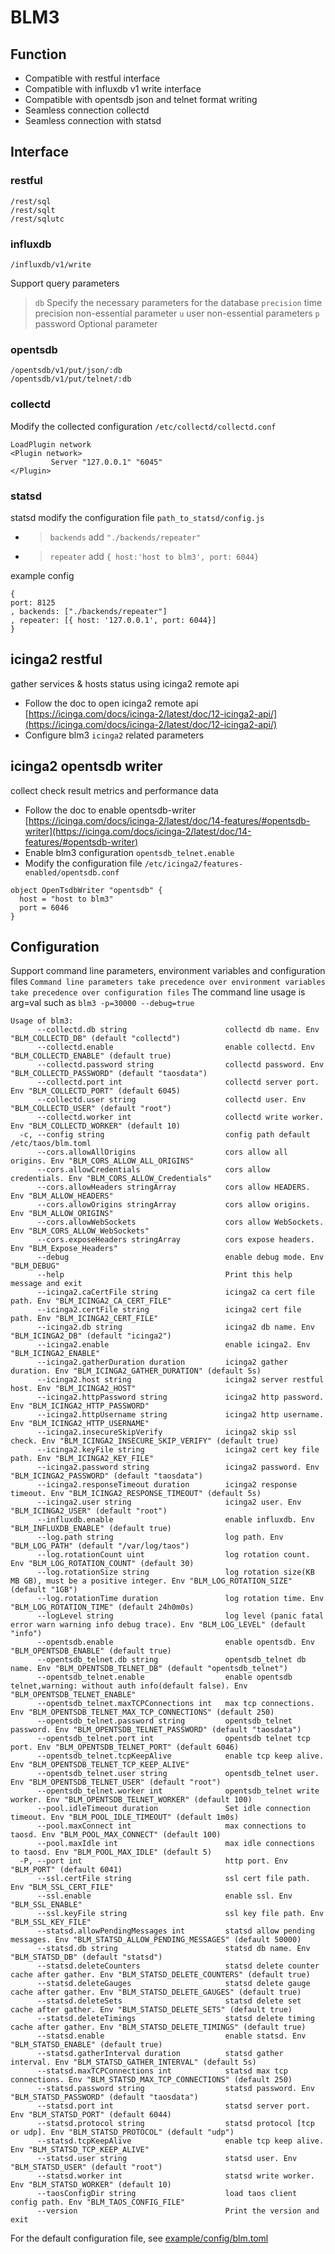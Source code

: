 # BLM3

## Function

* Compatible with restful interface
* Compatible with influxdb v1 write interface
* Compatible with opentsdb json and telnet format writing
* Seamless connection collectd
* Seamless connection with statsd

## Interface

### restful

```
/rest/sql
/rest/sqlt
/rest/sqlutc
```

### influxdb

```
/influxdb/v1/write
```

Support query parameters
> `db` Specify the necessary parameters for the database
> `precision` time precision non-essential parameter
> `u` user non-essential parameters
> `p` password Optional parameter

### opentsdb

```
/opentsdb/v1/put/json/:db
/opentsdb/v1/put/telnet/:db
```

### collectd

Modify the collected configuration `/etc/collectd/collectd.conf`

```
LoadPlugin network
<Plugin network>
         Server "127.0.0.1" "6045"
</Plugin>
```

### statsd

statsd modify the configuration file `path_to_statsd/config.js`

* > `backends` add `"./backends/repeater"`
* > `repeater` add `{ host:'host to blm3', port: 6044}`

example config

```
{
port: 8125
, backends: ["./backends/repeater"]
, repeater: [{ host: '127.0.0.1', port: 6044}]
}
```

## icinga2 restful

gather services & hosts status using icinga2 remote api

* Follow the doc to open icinga2 remote
  api [https://icinga.com/docs/icinga-2/latest/doc/12-icinga2-api/](https://icinga.com/docs/icinga-2/latest/doc/12-icinga2-api/)
* Configure blm3 `icinga2` related parameters

## icinga2 opentsdb writer

collect check result metrics and performance data

* Follow the doc to enable
  opentsdb-writer [https://icinga.com/docs/icinga-2/latest/doc/14-features/#opentsdb-writer](https://icinga.com/docs/icinga-2/latest/doc/14-features/#opentsdb-writer)
* Enable blm3 configuration `opentsdb_telnet.enable`
* Modify the configuration file `/etc/icinga2/features-enabled/opentsdb.conf`

```
object OpenTsdbWriter "opentsdb" {
  host = "host to blm3"
  port = 6046
}
```

## Configuration

Support command line parameters, environment variables and configuration files
`Command line parameters take precedence over environment variables take precedence over configuration files`
The command line usage is arg=val such as `blm3 -p=30000 --debug=true`

```shell
Usage of blm3:
      --collectd.db string                      collectd db name. Env "BLM_COLLECTD_DB" (default "collectd")
      --collectd.enable                         enable collectd. Env "BLM_COLLECTD_ENABLE" (default true)
      --collectd.password string                collectd password. Env "BLM_COLLECTD_PASSWORD" (default "taosdata")
      --collectd.port int                       collectd server port. Env "BLM_COLLECTD_PORT" (default 6045)
      --collectd.user string                    collectd user. Env "BLM_COLLECTD_USER" (default "root")
      --collectd.worker int                     collectd write worker. Env "BLM_COLLECTD_WORKER" (default 10)
  -c, --config string                           config path default /etc/taos/blm.toml
      --cors.allowAllOrigins                    cors allow all origins. Env "BLM_CORS_ALLOW_ALL_ORIGINS"
      --cors.allowCredentials                   cors allow credentials. Env "BLM_CORS_ALLOW_Credentials"
      --cors.allowHeaders stringArray           cors allow HEADERS. Env "BLM_ALLOW_HEADERS"
      --cors.allowOrigins stringArray           cors allow origins. Env "BLM_ALLOW_ORIGINS"
      --cors.allowWebSockets                    cors allow WebSockets. Env "BLM_CORS_ALLOW_WebSockets"
      --cors.exposeHeaders stringArray          cors expose headers. Env "BLM_Expose_Headers"
      --debug                                   enable debug mode. Env "BLM_DEBUG"
      --help                                    Print this help message and exit
      --icinga2.caCertFile string               icinga2 ca cert file path. Env "BLM_ICINGA2_CA_CERT_FILE"
      --icinga2.certFile string                 icinga2 cert file path. Env "BLM_ICINGA2_CERT_FILE"
      --icinga2.db string                       icinga2 db name. Env "BLM_ICINGA2_DB" (default "icinga2")
      --icinga2.enable                          enable icinga2. Env "BLM_ICINGA2_ENABLE"
      --icinga2.gatherDuration duration         icinga2 gather duration. Env "BLM_ICINGA2_GATHER_DURATION" (default 5s)
      --icinga2.host string                     icinga2 server restful host. Env "BLM_ICINGA2_HOST"
      --icinga2.httpPassword string             icinga2 http password. Env "BLM_ICINGA2_HTTP_PASSWORD"
      --icinga2.httpUsername string             icinga2 http username. Env "BLM_ICINGA2_HTTP_USERNAME"
      --icinga2.insecureSkipVerify              icinga2 skip ssl check. Env "BLM_ICINGA2_INSECURE_SKIP_VERIFY" (default true)
      --icinga2.keyFile string                  icinga2 cert key file path. Env "BLM_ICINGA2_KEY_FILE"
      --icinga2.password string                 icinga2 password. Env "BLM_ICINGA2_PASSWORD" (default "taosdata")
      --icinga2.responseTimeout duration        icinga2 response timeout. Env "BLM_ICINGA2_RESPONSE_TIMEOUT" (default 5s)
      --icinga2.user string                     icinga2 user. Env "BLM_ICINGA2_USER" (default "root")
      --influxdb.enable                         enable influxdb. Env "BLM_INFLUXDB_ENABLE" (default true)
      --log.path string                         log path. Env "BLM_LOG_PATH" (default "/var/log/taos")
      --log.rotationCount uint                  log rotation count. Env "BLM_LOG_ROTATION_COUNT" (default 30)
      --log.rotationSize string                 log rotation size(KB MB GB), must be a positive integer. Env "BLM_LOG_ROTATION_SIZE" (default "1GB")
      --log.rotationTime duration               log rotation time. Env "BLM_LOG_ROTATION_TIME" (default 24h0m0s)
      --logLevel string                         log level (panic fatal error warn warning info debug trace). Env "BLM_LOG_LEVEL" (default "info")
      --opentsdb.enable                         enable opentsdb. Env "BLM_OPENTSDB_ENABLE" (default true)
      --opentsdb_telnet.db string               opentsdb_telnet db name. Env "BLM_OPENTSDB_TELNET_DB" (default "opentsdb_telnet")
      --opentsdb_telnet.enable                  enable opentsdb telnet,warning: without auth info(default false). Env "BLM_OPENTSDB_TELNET_ENABLE"
      --opentsdb_telnet.maxTCPConnections int   max tcp connections. Env "BLM_OPENTSDB_TELNET_MAX_TCP_CONNECTIONS" (default 250)
      --opentsdb_telnet.password string         opentsdb_telnet password. Env "BLM_OPENTSDB_TELNET_PASSWORD" (default "taosdata")
      --opentsdb_telnet.port int                opentsdb telnet tcp port. Env "BLM_OPENTSDB_TELNET_PORT" (default 6046)
      --opentsdb_telnet.tcpKeepAlive            enable tcp keep alive. Env "BLM_OPENTSDB_TELNET_TCP_KEEP_ALIVE"
      --opentsdb_telnet.user string             opentsdb_telnet user. Env "BLM_OPENTSDB_TELNET_USER" (default "root")
      --opentsdb_telnet.worker int              opentsdb_telnet write worker. Env "BLM_OPENTSDB_TELNET_WORKER" (default 100)
      --pool.idleTimeout duration               Set idle connection timeout. Env "BLM_POOL_IDLE_TIMEOUT" (default 1m0s)
      --pool.maxConnect int                     max connections to taosd. Env "BLM_POOL_MAX_CONNECT" (default 100)
      --pool.maxIdle int                        max idle connections to taosd. Env "BLM_POOL_MAX_IDLE" (default 5)
  -P, --port int                                http port. Env "BLM_PORT" (default 6041)
      --ssl.certFile string                     ssl cert file path. Env "BLM_SSL_CERT_FILE"
      --ssl.enable                              enable ssl. Env "BLM_SSL_ENABLE"
      --ssl.keyFile string                      ssl key file path. Env "BLM_SSL_KEY_FILE"
      --statsd.allowPendingMessages int         statsd allow pending messages. Env "BLM_STATSD_ALLOW_PENDING_MESSAGES" (default 50000)
      --statsd.db string                        statsd db name. Env "BLM_STATSD_DB" (default "statsd")
      --statsd.deleteCounters                   statsd delete counter cache after gather. Env "BLM_STATSD_DELETE_COUNTERS" (default true)
      --statsd.deleteGauges                     statsd delete gauge cache after gather. Env "BLM_STATSD_DELETE_GAUGES" (default true)
      --statsd.deleteSets                       statsd delete set cache after gather. Env "BLM_STATSD_DELETE_SETS" (default true)
      --statsd.deleteTimings                    statsd delete timing cache after gather. Env "BLM_STATSD_DELETE_TIMINGS" (default true)
      --statsd.enable                           enable statsd. Env "BLM_STATSD_ENABLE" (default true)
      --statsd.gatherInterval duration          statsd gather interval. Env "BLM_STATSD_GATHER_INTERVAL" (default 5s)
      --statsd.maxTCPConnections int            statsd max tcp connections. Env "BLM_STATSD_MAX_TCP_CONNECTIONS" (default 250)
      --statsd.password string                  statsd password. Env "BLM_STATSD_PASSWORD" (default "taosdata")
      --statsd.port int                         statsd server port. Env "BLM_STATSD_PORT" (default 6044)
      --statsd.protocol string                  statsd protocol [tcp or udp]. Env "BLM_STATSD_PROTOCOL" (default "udp")
      --statsd.tcpKeepAlive                     enable tcp keep alive. Env "BLM_STATSD_TCP_KEEP_ALIVE"
      --statsd.user string                      statsd user. Env "BLM_STATSD_USER" (default "root")
      --statsd.worker int                       statsd write worker. Env "BLM_STATSD_WORKER" (default 10)
      --taosConfigDir string                    load taos client config path. Env "BLM_TAOS_CONFIG_FILE"
      --version                                 Print the version and exit
```

For the default configuration file, see [example/config/blm.toml](example/config/blm.toml)

